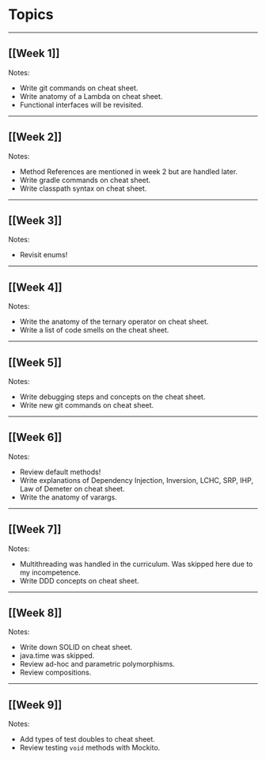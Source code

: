 # Topics
---
## [[Week 1]]
Notes:
- Write git commands on cheat sheet.
- Write anatomy of a Lambda on cheat sheet.
- Functional interfaces will be revisited.

---
## [[Week 2]]
Notes: 
- Method References are mentioned in week 2 but are handled later.
- Write gradle commands on cheat sheet.
- Write classpath syntax on cheat sheet.

---
## [[Week 3]]
Notes:
- Revisit enums!

---
## [[Week 4]]
Notes: 
- Write the anatomy of the ternary operator on cheat sheet.
- Write a list of code smells on the cheat sheet.

---
## [[Week 5]]
Notes:
- Write debugging steps and concepts on the cheat sheet.
- Write new git commands on cheat sheet.

---
## [[Week 6]]
Notes:
- Review default methods!
- Write explanations of Dependency Injection, Inversion, LCHC, SRP, IHP, Law of Demeter on cheat sheet.
- Write the anatomy of varargs.
---
## [[Week 7]]
Notes:
- Multithreading was handled in the curriculum. Was skipped here due to my incompetence.
- Write DDD concepts on cheat sheet.
---
## [[Week 8]]
Notes:
- Write down SOLID on cheat sheet.
- java.time was skipped.
- Review ad-hoc and parametric polymorphisms.
- Review compositions.
---
## [[Week 9]]
Notes:
- Add types of test doubles to cheat sheet.
- Review testing `void` methods with Mockito.